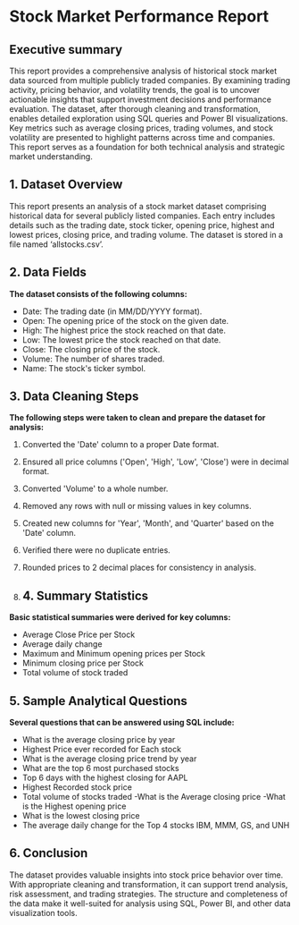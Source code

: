 # Stock Market Performance Report

 ##   Executive summary 
This report provides a comprehensive analysis of historical stock market data sourced from multiple publicly traded companies. By examining trading activity, pricing behavior, and volatility trends, the goal is to uncover actionable insights that support investment decisions and performance evaluation. The dataset, after thorough cleaning and transformation, enables detailed exploration using SQL queries and Power BI visualizations. Key metrics such as average closing prices, trading volumes, and stock volatility are presented to highlight patterns across time and companies. This report serves as a foundation for both technical analysis and strategic market understanding.

## 1. Dataset Overview
This report presents an analysis of a stock market dataset comprising historical data for several publicly listed companies. Each entry includes details such as the trading date, stock ticker, opening price, highest and lowest prices, closing price, and trading volume. The dataset is stored in a file named ‘allstocks.csv’.

 ##  2. Data Fields
 **The dataset consists of the following columns:**
- Date: The trading date (in MM/DD/YYYY format).
- Open: The opening price of the stock on the given date.
- High: The highest price the stock reached on that date.
- Low: The lowest price the stock reached on that date.
- Close: The closing price of the stock.
- Volume: The number of shares traded.
- Name: The stock's ticker symbol.

 ##  3. Data Cleaning Steps
 **The following steps were taken to clean and prepare the dataset for analysis:**
1. Converted the 'Date' column to a proper Date format.
2. Ensured all price columns ('Open', 'High', 'Low', 'Close') were in decimal format.
3. Converted 'Volume' to a whole number.
4. Removed any rows with null or missing values in key columns.
5. Created new columns for 'Year', 'Month', and 'Quarter' based on the 'Date' column.
6. Verified there were no duplicate entries.
7. Rounded prices to 2 decimal places for consistency in analysis.

4. ## 4. Summary Statistics
 **Basic statistical summaries were derived for key columns:**
- Average Close Price per Stock
- Average daily change 
- Maximum and Minimum opening  prices  per Stock
- Minimum closing price per Stock
- Total volume of stock traded

 ##  5. Sample Analytical Questions
 **Several questions that can be answered using SQL include:**
- What is the average closing price by year
- Highest Price ever recorded for Each stock
- What is the average closing price trend by year
- What are the top 6 most purchased stocks
- Top 6 days with the highest closing for AAPL 
- Highest Recorded stock price
- Total volume of stocks traded
-What is the Average closing price 
-What is the Highest opening price
- What is the lowest closing price
- The average daily change for the Top 4 stocks IBM, MMM, GS, and UNH

 ##  6. Conclusion
The dataset provides valuable insights into stock price behavior over time. With appropriate cleaning and transformation, it can support trend analysis, risk assessment, and trading strategies. The structure and completeness of the data make it well-suited for analysis using SQL, Power BI, and other data visualization tools.

